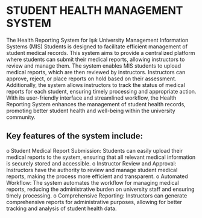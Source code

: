 #                                      STUDENT HEALTH MANAGEMENT SYSTEM

The Health Reporting System for Işık University Management Information Systems 
(MIS) Students is designed to facilitate efficient management of student medical records. This 
system aims to provide a centralized platform where students can submit their medical 
reports, allowing instructors to review and manage them. 
The system enables MIS students to upload medical reports, which are then reviewed 
by instructors. Instructors can approve, reject, or place reports on hold based on their 
assessment. Additionally, the system allows instructors to track the status of medical reports 
for each student, ensuring timely processing and appropriate action. With its user-friendly 
interface and streamlined workflow, the Health Reporting System enhances the management 
of student health records, promoting better student health and well-being within the university 
community.

## Key features of the system include: 
o Student Medical Report Submission: Students can easily upload their medical 
reports to the system, ensuring that all relevant medical information is securely 
stored and accessible. 
o Instructor Review and Approval: Instructors have the authority to review and 
manage student medical reports, making the process more efficient and 
transparent. 
o Automated Workflow: The system automates the workflow for managing 
medical reports, reducing the administrative burden on university staff and 
ensuring timely processing. 
o Comprehensive Reporting: Instructors can generate comprehensive reports for 
administrative purposes, allowing for better tracking and analysis of student 
health data.
